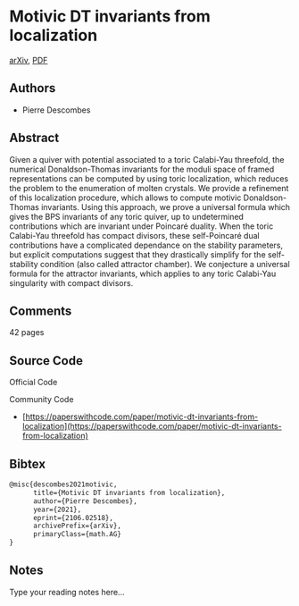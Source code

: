 
# Motivic DT invariants from localization

[arXiv](https://arxiv.org/abs/2106.02518), [PDF](https://arxiv.org/pdf/2106.02518.pdf)

## Authors

- Pierre Descombes

## Abstract

Given a quiver with potential associated to a toric Calabi-Yau threefold, the numerical Donaldson-Thomas invariants for the moduli space of framed representations can be computed by using toric localization, which reduces the problem to the enumeration of molten crystals. We provide a refinement of this localization procedure, which allows to compute motivic Donaldson-Thomas invariants. Using this approach, we prove a universal formula which gives the BPS invariants of any toric quiver, up to undetermined contributions which are invariant under Poincaré duality. When the toric Calabi-Yau threefold has compact divisors, these self-Poincaré dual contributions have a complicated dependance on the stability parameters, but explicit computations suggest that they drastically simplify for the self-stability condition (also called attractor chamber). We conjecture a universal formula for the attractor invariants, which applies to any toric Calabi-Yau singularity with compact divisors.

## Comments

42 pages

## Source Code

Official Code



Community Code

- [https://paperswithcode.com/paper/motivic-dt-invariants-from-localization](https://paperswithcode.com/paper/motivic-dt-invariants-from-localization)

## Bibtex

```tex
@misc{descombes2021motivic,
      title={Motivic DT invariants from localization}, 
      author={Pierre Descombes},
      year={2021},
      eprint={2106.02518},
      archivePrefix={arXiv},
      primaryClass={math.AG}
}
```

## Notes

Type your reading notes here...

